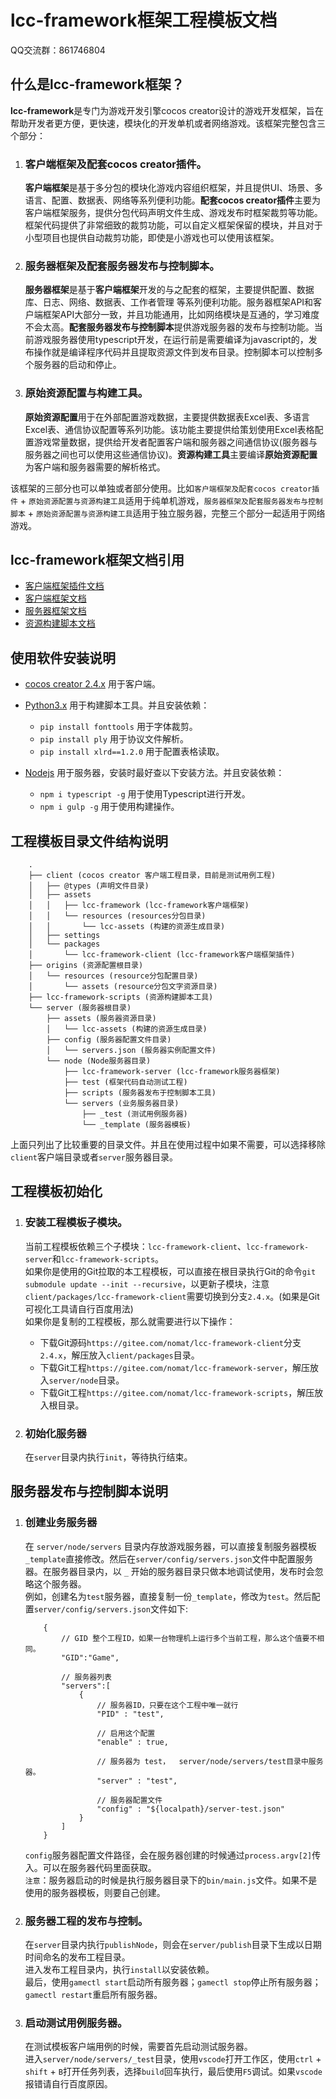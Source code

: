 # **lcc-framework框架工程模板文档**

QQ交流群：861746804

## **什么是lcc-framework框架？**

**lcc-framework**是专门为游戏开发引擎cocos creator设计的游戏开发框架，旨在帮助开发者更方便，更快速，模块化的开发单机或者网络游戏。该框架完整包含三个部分：
1. ### 客户端框架及配套cocos creator插件。
    **客户端框架**是基于多分包的模块化游戏内容组织框架，并且提供UI、场景、多语言、配置、数据表、网络等系列便利功能。**配套cocos creator插件**主要为客户端框架服务，提供分包代码声明文件生成、游戏发布时框架裁剪等功能。框架代码提供了非常细致的裁剪功能，可以自定义框架保留的模块，并且对于小型项目也提供自动裁剪功能，即使是小游戏也可以使用该框架。
2. ### 服务器框架及配套服务器发布与控制脚本。
    **服务器框架**是基于**客户端框架**开发的与之配套的框架，主要提供配置、数据库、日志、网络、数据表、工作者管理 等系列便利功能。服务器框架API和客户端框架API大部分一致，并且功能通用，比如网络模块是互通的，学习难度不会太高。**配套服务器发布与控制脚本**提供游戏服务器的发布与控制功能。当前游戏服务器使用typescript开发，在运行前是需要编译为javascript的，发布操作就是编译程序代码并且提取资源文件到发布目录。控制脚本可以控制多个服务器的启动和停止。
3. ### 原始资源配置与构建工具。
    **原始资源配置**用于在外部配置游戏数据，主要提供数据表Excel表、多语言Excel表、通信协议配置等系列功能。该功能主要提供给策划使用Excel表格配置游戏常量数据，提供给开发者配置客户端和服务器之间通信协议(服务器与服务器之间也可以使用这些通信协议)。**资源构建工具**主要编译**原始资源配置**为客户端和服务器需要的解析格式。

该框架的三部分也可以单独或者部分使用。比如`客户端框架及配套cocos creator插件` + `原始资源配置与资源构建工具`适用于纯单机游戏，`服务器框架及配套服务器发布与控制脚本` + `原始资源配置与资源构建工具`适用于独立服务器，完整三个部分一起适用于网络游戏。
<br/>

## **lcc-framework框架文档引用**

* [客户端框架插件文档](https://gitee.com/nomat/lcc-framework-client/blob/2.4.x/README.md)
* [客户端框架文档](https://gitee.com/nomat/lcc-framework-client/blob/2.4.x/framework/docs/1.%E5%AE%A2%E6%88%B7%E7%AB%AF%E6%A1%86%E6%9E%B6%E6%96%87%E6%A1%A3.md)
* [服务器框架文档](https://gitee.com/nomat/lcc-framework-server/blob/master/docs/1.%E6%9C%8D%E5%8A%A1%E5%99%A8%E6%A1%86%E6%9E%B6%E6%96%87%E6%A1%A3.md)
* [资源构建脚本文档](https://gitee.com/nomat/lcc-framework-scripts/blob/master/README.md)

## **使用软件安装说明**

* [cocos creator 2.4.x](https://www.cocos.com/creator) 用于客户端。

* [Python3.x](https://www.python.org/) 用于构建脚本工具。并且安装依赖：<br/>
    * `pip install fonttools` 用于字体裁剪。
    * `pip install ply` 用于协议文件解析。
    * `pip install xlrd==1.2.0` 用于配置表格读取。

* [Nodejs](http://nodejs.cn/) 用于服务器，安装时最好查以下安装方法。并且安装依赖：<br/>
    * `npm i typescript -g` 用于使用Typescript进行开发。
    * `npm i gulp -g` 用于使用构建操作。

## **工程模板目录文件结构说明**
```
    .
    ├── client (cocos creator 客户端工程目录，目前是测试用例工程)
    │   ├── @types (声明文件目录)
    │   ├── assets
    │   │   ├── lcc-framework (lcc-framework客户端框架)
    │   │   └── resources (resources分包目录)
    │   │       └── lcc-assets (构建的资源生成目录)
    │   ├── settings
    │   └── packages
    │       └── lcc-framework-client (lcc-framework客户端框架插件)
    ├── origins (资源配置根目录)
    │   └── resources (resource分包配置目录)
    │       └── assets (resource分包文字资源目录)
    ├── lcc-framework-scripts (资源构建脚本工具)
    └── server (服务器根目录)
        ├── assets (服务器资源目录)
        │   └── lcc-assets (构建的资源生成目录)
        ├── config (服务器配置文件目录)
        │   └── servers.json (服务器实例配置文件)
        └── node (Node服务器目录)
            ├── lcc-framework-server (lcc-framework服务器框架)
            ├── test (框架代码自动测试工程)
            ├── scripts (服务器发布于控制脚本工具)
            └── servers (业务服务器目录)
                ├── _test (测试用例服务器)
                └── _template (服务器模板)
```
上面只列出了比较重要的目录文件。并且在使用过程中如果不需要，可以选择移除`client`客户端目录或者`server`服务器目录。

## **工程模板初始化**

1. ### 安装工程模板子模块。
    当前工程模板依赖三个子模块：`lcc-framework-client`、`lcc-framework-server`和`lcc-framework-scripts`。<br/>
    如果你是使用的Git拉取的本工程模板，可以直接在根目录执行Git的命令`git submodule update --init --recursive`，以更新子模块，注意`client/packages/lcc-framework-client`需要切换到分支`2.4.x`。(如果是Git可视化工具请自行百度用法)<br/>
    如果你是复制的工程模板，那么就需要进行以下操作：<br/>
    * 下载Git源码`https://gitee.com/nomat/lcc-framework-client`分支`2.4.x`，解压放入`client/packages`目录。
    * 下载Git工程`https://gitee.com/nomat/lcc-framework-server`，解压放入`server/node`目录。
    * 下载Git工程`https://gitee.com/nomat/lcc-framework-scripts`，解压放入根目录。
    
2. ### 初始化服务器
    在`server`目录内执行`init`，等待执行结束。

## **服务器发布与控制脚本说明**

1. ### 创建业务服务器
    在 `server/node/servers` 目录内存放游戏服务器，可以直接复制服务器模板`_template`直接修改。然后在`server/config/servers.json`文件中配置服务器。在服务器目录内，以 `_` 开始的服务器目录只做本地调试使用，发布时会忽略这个服务器。<br/>
    例如，创建名为`test`服务器，直接复制一份`_template`，修改为`test`。然后配置`server/config/servers.json`文件如下:<br/>
    ```
        {
            // GID 整个工程ID，如果一台物理机上运行多个当前工程，那么这个值要不相同。
            "GID":"Game",   

            // 服务器列表
            "servers":[
                {
                    // 服务器ID，只要在这个工程中唯一就行
                    "PID" : "test",

                    // 启用这个配置
                    "enable" : true,

                    // 服务器为 test，  server/node/servers/test目录中服务器。
                    "server" : "test",

                    // 服务器配置文件
                    "config" : "${localpath}/server-test.json"
                }
            ]
        }
    ```
    `config`服务器配置文件路径，会在服务器创建的时候通过`process.argv[2]`传入。可以在服务器代码里面获取。<br/>
    `注意`：服务器启动的时候是执行服务器目录下的`bin/main.js`文件。如果不是使用的服务器模板，则要自己创建。

2. ### 服务器工程的发布与控制。
    在`server`目录内执行`publishNode`，则会在`server/publish`目录下生成以日期时间命名的发布工程目录。<br/>
    进入发布工程目录内，执行`install`以安装依赖。<br/>
    最后，使用`gamectl start`启动所有服务器；`gamectl stop`停止所有服务器；`gamectl restart`重启所有服务器。

3. ### 启动测试用例服务器。
    在测试模板客户端用例的时候，需要首先启动测试服务器。<br/>
    进入`server/node/servers/_test`目录，使用`vscode`打开工作区，使用`ctrl` + `shift` + `B`打开任务列表，选择`build`回车执行，最后使用`F5`调试。如果`vscode`报错请自行百度原因。
